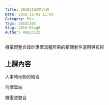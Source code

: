 ```yaml
---
Title: 20181102第八週
Date: 2018-11-02 11:00
Category: Mis
Tags: 20181102
Slug: 2018-Blog8
Author: 40623122
---
```


機電資整合設計專案流程所需的相關套件運用與技術

<!-- PELICAN_END_SUMMARY -->

上課內容
---
人事時地物的結合

何謂雲端

機電資整合







